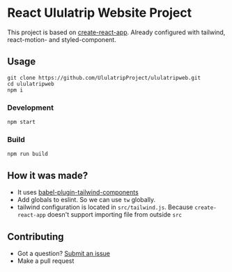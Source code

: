 # React Ululatrip Website Project

This project is based on [create-react-app](https://github.com/facebook/create-react-app).
Already configured with tailwind, react-motion- and styled-component.

## Usage

```
git clone https://github.com/UlulatripProject/ululatripweb.git
cd ululatripweb
npm i
```

### Development

```
npm start
```

### Build

```
npm run build
```

## How it was made?
- It uses [babel-plugin-tailwind-components](https://github.com/bradlc/babel-plugin-tailwind-components)
- Add globals to eslint. So we can use `tw` globally.
- tailwind configuration is located in `src/tailwind.js`. Because `create-react-app` doesn't support importing file from outside `src`

## Contributing

- Got a question? [Submit an issue](https://github.com/UlulatripProject/ululatripweb/issues)
- Make a pull request
